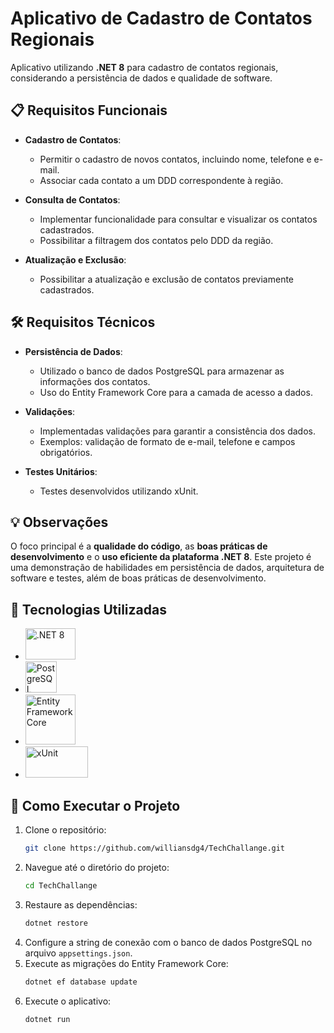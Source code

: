 # Aplicativo de Cadastro de Contatos Regionais

Aplicativo utilizando **.NET 8** para cadastro de contatos regionais, considerando a persistência de dados e qualidade de software.

## 📋 Requisitos Funcionais

- **Cadastro de Contatos**: 
  - Permitir o cadastro de novos contatos, incluindo nome, telefone e e-mail.
  - Associar cada contato a um DDD correspondente à região.
  
- **Consulta de Contatos**: 
  - Implementar funcionalidade para consultar e visualizar os contatos cadastrados.
  - Possibilitar a filtragem dos contatos pelo DDD da região.
  
- **Atualização e Exclusão**: 
  - Possibilitar a atualização e exclusão de contatos previamente cadastrados.

## 🛠️ Requisitos Técnicos

- **Persistência de Dados**:
  - Utilizado o banco de dados PostgreSQL para armazenar as informações dos contatos.
  - Uso do Entity Framework Core para a camada de acesso a dados.
  
- **Validações**:
  - Implementadas validações para garantir a consistência dos dados.
  - Exemplos: validação de formato de e-mail, telefone e campos obrigatórios.
  
- **Testes Unitários**:
  - Testes desenvolvidos utilizando xUnit.

## 💡 Observações

O foco principal é a **qualidade do código**, as **boas práticas de desenvolvimento** e o **uso eficiente da plataforma .NET 8**. Este projeto é uma demonstração de habilidades em persistência de dados, arquitetura de software e testes, além de boas práticas de desenvolvimento.

## 🔧 Tecnologias Utilizadas

- [<img src="https://dev-to-uploads.s3.amazonaws.com/uploads/articles/0subimpch6tzpy1askl3.png" alt=".NET 8" width="80" height="50">](https://dotnet.microsoft.com/download/dotnet/8.0)
- [<img src="https://upload.wikimedia.org/wikipedia/commons/2/29/Postgresql_elephant.svg" alt="PostgreSQL" width="50" height="50">](https://www.postgresql.org/)
- [<img src="https://www.fixedbuffer.com/wp-content/uploads/2018/09/EFCore.png" alt="Entity Framework Core" width="80" height="80">](https://docs.microsoft.com/ef/core/)
- [<img src="https://media.licdn.com/dms/image/D4E12AQE4AmAdWfL3sQ/article-cover_image-shrink_720_1280/0/1695127505668?e=1727913600&v=beta&t=r_nKOCuBp0DUXNdf3rdu_8GCiQaUZUnVlS_89nolAos" alt="xUnit" width="100" height="50">
](https://xunit.net/)

## 🚀 Como Executar o Projeto

1. Clone o repositório:
    ```sh
    git clone https://github.com/williansdg4/TechChallange.git
    ```
2. Navegue até o diretório do projeto:
    ```sh
    cd TechChallange
    ```
3. Restaure as dependências:
    ```sh
    dotnet restore
    ```
4. Configure a string de conexão com o banco de dados PostgreSQL no arquivo `appsettings.json`.
5. Execute as migrações do Entity Framework Core:
    ```sh
    dotnet ef database update
    ```
6. Execute o aplicativo:
    ```sh
    dotnet run
    ```
